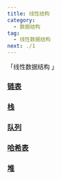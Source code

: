 ```yaml
---
title: 线性结构
category: 
  - 数据结构
tag: 
  - 线性数据结构
next: ./1
---
```


「线性数据结构 」

<!-- more -->



### [链表](./11.md)

### [栈](./12.md)

### [队列](./13.md)

### [哈希表](./14.md)

### [堆](./16.md)



